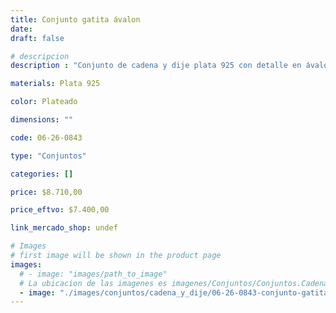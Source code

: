 ```yaml
---
title: Conjunto gatita ávalon
date: 
draft: false

# descripcion
description : "Conjunto de cadena y dije plata 925 con detalle en ávalon. Largo de cadena 40, 45 o 50 cm a elección."

materials: Plata 925

color: Plateado

dimensions: ""

code: 06-26-0843

type: "Conjuntos"

categories: []

price: $8.710,00

price_eftvo: $7.400,00

link_mercado_shop: undef

# Images
# first image will be shown in the product page
images:
  # - image: "images/path_to_image"
  # La ubicacion de las imagenes es imagenes/Conjuntos/Conjuntos.Cadena y Dije/06-26-0843-conjunto-gatita-avalon
  - image: "./images/conjuntos/cadena_y_dije/06-26-0843-conjunto-gatita-avalon.jpg"
---
```

